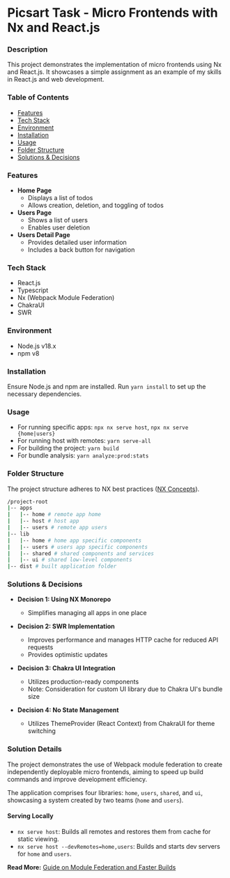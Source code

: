 # Picsart Task - Micro Frontends with Nx and React.js

### Description
This project demonstrates the implementation of micro frontends using Nx and React.js. It showcases a simple assignment as an example of my skills in React.js and web development.

### Table of Contents
- [Features](#features)
- [Tech Stack](#tech-stack)
- [Environment](#environment)
- [Installation](#installation)
- [Usage](#usage)
- [Folder Structure](#folder-structure)
- [Solutions & Decisions](#solutions--decisions)

### Features
- **Home Page**
  - Displays a list of todos
  - Allows creation, deletion, and toggling of todos
- **Users Page**
  - Shows a list of users
  - Enables user deletion
- **Users Detail Page**
  - Provides detailed user information
  - Includes a back button for navigation

### Tech Stack
- React.js
- Typescript
- Nx (Webpack Module Federation)
- ChakraUI
- SWR

### Environment
- Node.js v18.x
- npm v8

### Installation
Ensure Node.js and npm are installed. Run `yarn install` to set up the necessary dependencies.

### Usage
- For running specific apps: `npx nx serve host`, `npx nx serve {home|users}`
- For running host with remotes: `yarn serve-all`
- For building the project: `yarn build`
- For bundle analysis: `yarn analyze:prod:stats`

### Folder Structure
The project structure adheres to NX best practices ([NX Concepts](https://nx.dev/concepts/more-concepts/applications-and-libraries)).
```bash
/project-root
|-- apps
|   |-- home # remote app home
|   |-- host # host app
|   |-- users # remote app users
|-- lib
|   |-- home # home app specific components
|   |-- users # users app specific components
|   |-- shared # shared components and services
|   |-- ui # shared low-level components
|-- dist # built application folder
```

### Solutions & Decisions
- **Decision 1: Using NX Monorepo**
  - Simplifies managing all apps in one place

- **Decision 2: SWR Implementation**
  - Improves performance and manages HTTP cache for reduced API requests
  - Provides optimistic updates

- **Decision 3: Chakra UI Integration**
  - Utilizes production-ready components
  - Note: Consideration for custom UI library due to Chakra UI's bundle size

- **Decision 4: No State Management**
  - Utilizes ThemeProvider (React Context) from ChakraUI for theme switching

### Solution Details
The project demonstrates the use of Webpack module federation to create independently deployable micro frontends, aiming to speed up build commands and improve development efficiency.

The application comprises four libraries: `home`, `users`, `shared`, and `ui`, showcasing a system created by two teams (`home` and `users`).

#### Serving Locally
- `nx serve host`: Builds all remotes and restores them from cache for static viewing.
- `nx serve host --devRemotes=home,users`: Builds and starts dev servers for `home` and `users`.

**Read More:** [Guide on Module Federation and Faster Builds](https://nx.dev/module-federation/faster-builds)

